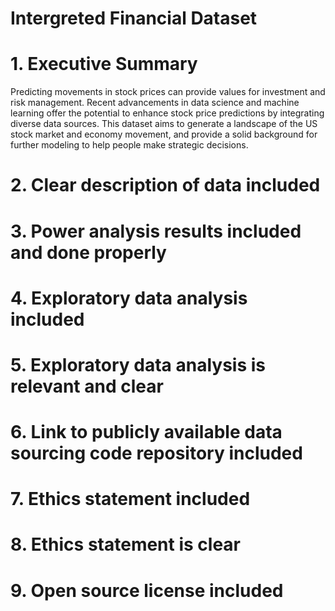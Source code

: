 # Intergreted Financial Dataset

# 1. Executive Summary 
Predicting movements in stock prices can provide values for investment and risk management. Recent advancements in data science and machine learning offer the potential to enhance stock price predictions by integrating diverse data sources. This dataset aims to generate a landscape of the US stock market and economy movement, and provide a solid background for further modeling to help people make strategic decisions.

# 2. Clear description of data included

# 3. Power analysis results included and done properly

# 4. Exploratory data analysis included

# 5. Exploratory data analysis is relevant and clear

# 6. Link to publicly available data sourcing code repository included

# 7. Ethics statement included 

# 8. Ethics statement is clear 

# 9. Open source license included